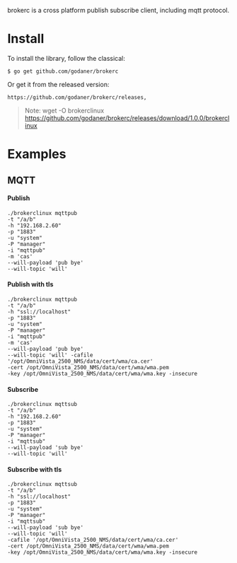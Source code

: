 brokerc is a cross platform publish subscribe client, including mqtt protocol.
# Install
To install the library, follow the classical:

    $ go get github.com/godaner/brokerc
    
Or get it from the released version: 

    https://github.com/godaner/brokerc/releases, 
> Note: wget -O brokerclinux https://github.com/godaner/brokerc/releases/download/1.0.0/brokerclinux
# Examples
## MQTT
#### Publish
    ./brokerclinux mqttpub 
    -t "/a/b" 
    -h "192.168.2.60" 
    -p "1883" 
    -u "system" 
    -P "manager" 
    -i "mqttpub" 
    -m 'cas' 
    --will-payload 'pub bye' 
    --will-topic 'will'
#### Publish with tls
    ./brokerclinux mqttpub 
    -t "/a/b" 
    -h "ssl://localhost" 
    -p "1883" 
    -u "system" 
    -P "manager" 
    -i "mqttpub" 
    -m 'cas' 
    --will-payload 'pub bye' 
    --will-topic 'will' -cafile '/opt/OmniVista_2500_NMS/data/cert/wma/ca.cer' 
    -cert /opt/OmniVista_2500_NMS/data/cert/wma/wma.pem 
    -key /opt/OmniVista_2500_NMS/data/cert/wma/wma.key -insecure
#### Subscribe
    ./brokerclinux mqttsub 
    -t "/a/b" 
    -h "192.168.2.60" 
    -p "1883" 
    -u "system" 
    -P "manager" 
    -i "mqttsub" 
    --will-payload 'sub bye' 
    --will-topic 'will'
#### Subscribe with tls
    ./brokerclinux mqttsub 
    -t "/a/b" 
    -h "ssl://localhost" 
    -p "1883" 
    -u "system" 
    -P "manager" 
    -i "mqttsub" 
    --will-payload 'sub bye' 
    --will-topic 'will' 
    -cafile '/opt/OmniVista_2500_NMS/data/cert/wma/ca.cer' 
    -cert /opt/OmniVista_2500_NMS/data/cert/wma/wma.pem 
    -key /opt/OmniVista_2500_NMS/data/cert/wma/wma.key -insecure
